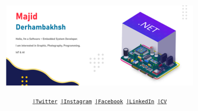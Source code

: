 ![MAJID DERHAMBAKHSH](https://github.com/Majid-Derhambakhsh/Majid-Derhambakhsh/blob/master/MajidDerhambakhshDescription2.png)

<p align="center">
  <br>
  <samp><a href="https://twitter.com/M_Derhambakhsh">|Twitter</a> <a href="https://www.instagram.com/majid.derhambakhsh"> |Instagram</a> <a href="https://github.com/Majid-Derhambakhsh"> |Facebook</a> <a href="https://github.com/Majid-Derhambakhsh"> |LinkedIn</a> <a href="https://github.com/Majid-Derhambakhsh"> |CV</a></samp>
  <br>
</p>
